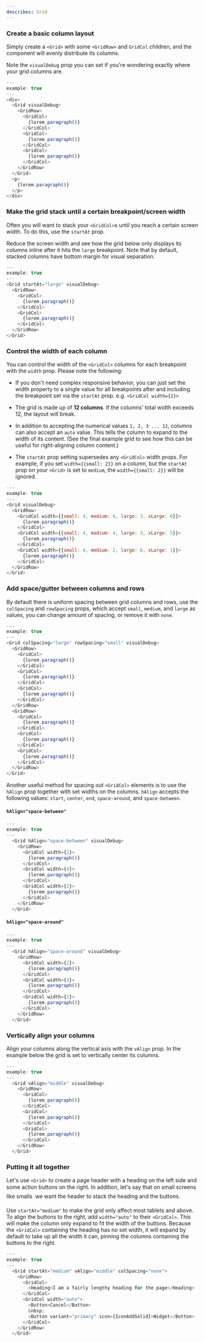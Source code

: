 ```yaml
---
describes: Grid
---
```


### Create a basic column layout

Simply create a `<Grid>` with some `<GridRow>` and `GridCol` children, and
the component will evenly distribute its columns.

Note the `visualDebug` prop you can set if you're wondering
exactly where your grid columns are.

```js
---
example: true
---
<div>
  <Grid visualDebug>
    <GridRow>
      <GridCol>
        {lorem.paragraph()}
      </GridCol>
      <GridCol>
        {lorem.paragraph()}
      </GridCol>
      <GridCol>
        {lorem.paragraph()}
      </GridCol>
    </GridRow>
  </Grid>
  <p>
    {lorem.paragraph()}
  </p>
</div>
```

### Make the grid stack until a certain breakpoint/screen width

Often you will want to stack your `<GridCol>`s until you reach a certain
screen width. To do this, use the `startAt` prop.

Reduce the screen width and see how the grid below only displays its
columns inline after it hits the `large` breakpoint. Note that by
default, stacked columns have bottom margin for visual separation.

```js
---
example: true
---
<Grid startAt="large" visualDebug>
  <GridRow>
    <GridCol>
      {lorem.paragraph()}
    </GridCol>
    <GridCol>
      {lorem.paragraph()}
    </GridCol>
  </GridRow>
</Grid>
```

### Control the width of each column

You can control the width of the `<GridCol>` columns for each
breakpoint with the `width` prop. Please note the following:

+ If you don't need complex responsive behavior, you can just set
  the width property to a single value for all breakpoints after
  and including the breakpoint set via the `startAt` prop. e.g.
  `<GridCol width={2}>`

+ The grid is made up of **12 columns**. If the columns' total
  width exceeds 12, the layout will break.

+ In addition to accepting the numerical values `1, 2, 3 ... 12`,
  columns can also accept an `auto` value. This tells the column
  to expand to the width of its content. (See the final example grid
  to see how this can be useful for right-aligning column content.)

+ The `startAt` prop setting supersedes any `<GridCol>` width props. For
  example, if you set `width={{small: 2}}` on a column, but the `startAt` prop
  on your `<Grid>` is set to `medium`, the `width={{small: 2}}` will be ignored.

```js
---
example: true
---
<Grid visualDebug>
  <GridRow>
    <GridCol width={{small: 4, medium: 6, large: 3, xLarge: 6}}>
      {lorem.paragraph()}
    </GridCol>
    <GridCol width={{small: 4, medium: 4, large: 3, xLarge: 5}}>
      {lorem.paragraph()}
    </GridCol>
    <GridCol width={{small: 4, medium: 2, large: 6, xLarge: 1}}>
      {lorem.paragraph()}
    </GridCol>
  </GridRow>
</Grid>
```

### Add space/gutter between columns and rows

By default there is uniform spacing between grid columns and rows, use the `colSpacing` and
`rowSpacing` props, which accept `small`, `medium`, and `large` as values, you can change amount of spacing,
or remove it with `none`.

```js
---
example: true
---
<Grid colSpacing="large" rowSpacing="small" visualDebug>
  <GridRow>
    <GridCol>
      {lorem.paragraph()}
    </GridCol>
    <GridCol>
      {lorem.paragraph()}
    </GridCol>
    <GridCol>
      {lorem.paragraph()}
    </GridCol>
  </GridRow>
  <GridRow>
    <GridCol>
      {lorem.paragraph()}
    </GridCol>
    <GridCol>
      {lorem.paragraph()}
    </GridCol>
    <GridCol>
      {lorem.paragraph()}
    </GridCol>
  </GridRow>
</Grid>
```

Another useful method for spacing out `<GridCol>` elements is to use the `hAlign`
prop together with set widths on the columns. `hAlign` accepts the following
values: `start`, `center`, `end`, `space-around`, and `space-between`.

#### `hAlign="space-between"`

```js
---
example: true
---
  <Grid hAlign="space-between" visualDebug>
    <GridRow>
      <GridCol width={2}>
        {lorem.paragraph()}
      </GridCol>
      <GridCol width={4}>
        {lorem.paragraph()}
      </GridCol>
      <GridCol width={2}>
        {lorem.paragraph()}
      </GridCol>
    </GridRow>
  </Grid>
```

#### `hAlign="space-around"`

```js
---
example: true
---
  <Grid hAlign="space-around" visualDebug>
    <GridRow>
      <GridCol width={2}>
        {lorem.paragraph()}
      </GridCol>
      <GridCol width={4}>
        {lorem.paragraph()}
      </GridCol>
      <GridCol width={2}>
        {lorem.paragraph()}
      </GridCol>
    </GridRow>
  </Grid>
```

### Vertically align your columns

Align your columns along the vertical axis with the `vAlign` prop. In the example
below the grid is set to vertically center its columns.

```js
---
example: true
---
  <Grid vAlign="middle" visualDebug>
    <GridRow>
      <GridCol>
        {lorem.paragraph()}
      </GridCol>
      <GridCol>
        {lorem.paragraph()}
      </GridCol>
      <GridCol>
        {lorem.paragraph()}
      </GridCol>
    </GridRow>
  </Grid>
```

### Putting it all together

Let's use `<Grid>` to create a page header with a heading on the left side
and some action buttons on the right. In addition, let's say that on small
screens &#151; like smalls &#151; we want the header to stack the heading and
the buttons.

Use `startAt="medium"` to make the grid only affect most tablets and above. To align
the buttons to the right, add `width="auto"` to their `<GridCol>`. This will
make the column only expand to fit the width of the buttons. Because the
`<GridCol>` containing the heading has no set width, it will expand by default
to take up all the width it can, pinning the columns containing the buttons
to the right.

```js
---
example: true
---
  <Grid startAt="medium" vAlign="middle" colSpacing="none">
    <GridRow>
      <GridCol>
        <Heading>I am a fairly lengthy heading for the page</Heading>
      </GridCol>
      <GridCol width="auto">
        <Button>Cancel</Button>
        &nbsp;
        <Button variant="primary" icon={IconAddSolid}>Widget</Button>
      </GridCol>
    </GridRow>
  </Grid>
```

